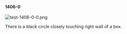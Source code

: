 #### 1406-0
![test-1406-0-0.png](https://github.com/lil-lab/nlvr/raw/master/nlvr/test/images/0/test-1406-0-0.png "test-1406-0-0.png")

There is a black circle closely touching right wall of a box.
